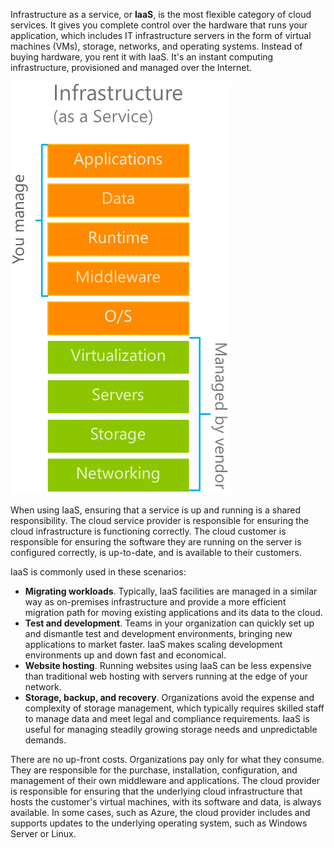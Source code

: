 Infrastructure as a service, or **IaaS**, is the most flexible category of cloud services. It gives you complete control over the hardware that runs your application, which includes IT infrastructure servers in the form of virtual machines (VMs), storage, networks, and operating systems. Instead of buying hardware, you rent it with IaaS. It's an instant computing infrastructure, provisioned and managed 
over the Internet.

![Infrastructure as a service](../media/4-iaas.png)

When using IaaS, ensuring that a service is up and running is a shared responsibility. The cloud service provider is responsible for ensuring the cloud infrastructure is functioning correctly. The cloud customer is responsible for ensuring the software they are running on the server is configured correctly, is up-to-date, and is available to their customers. 

IaaS is commonly used in these scenarios:

- **Migrating workloads**. Typically, IaaS facilities are managed in a similar way as on-premises infrastructure and provide a more efficient migration path for moving existing applications and its data to the cloud.
- **Test and development**. Teams in your organization can quickly set up and dismantle test and development environments, bringing new applications to market faster. IaaS makes scaling development environments up and down fast and economical.
- **Website hosting**. Running websites using IaaS can be less expensive than traditional web hosting with servers running at the edge of your network.
- **Storage, backup, and recovery**. Organizations avoid the expense and complexity of storage management, which typically requires skilled staff to manage data and meet legal and compliance requirements. IaaS is useful for managing steadily growing storage needs and unpredictable demands. 

There are no up-front costs. Organizations pay only for what they consume. They are responsible for the purchase, installation, configuration, and management of their own middleware and applications. The cloud provider is responsible for ensuring that the underlying cloud infrastructure that hosts the customer's virtual machines, with its software and data, is always available. In some cases, such as Azure, the cloud provider includes and supports updates to the underlying operating system, such as Windows Server or Linux.

